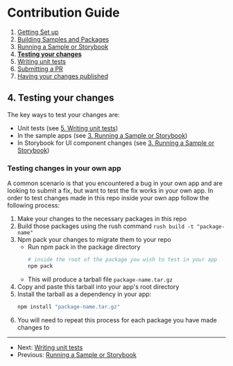 # Contribution Guide

1. [Getting Set up](./1.%20getting-set-up.md)
2. [Building Samples and Packages](./2.%20build-samples-and-packages.md)
3. [Running a Sample or Storybook](./3.%20running-a-sample-or-storybook.md)
4. **[Testing your changes](./4.%20testing-your-changes.md)**
5. [Writing unit tests](./5.%20writing-unit-tests.md)
6. [Submitting a PR](./6.%20submitting-a-pr.md)
7. [Having your changes published](./7.%20having-your-changes-published.md)

## 4. Testing your changes
The key ways to test your changes are:
* Unit tests (see [5. Writing unit tests](./5.%20writing-unit-tests.md))
* In the sample apps (see [3. Running a Sample or Storybook](./3.%20running-a-sample-or-storybook.md))
* In Storybook for UI component changes (see [3. Running a Sample or Storybook](./3.%20running-a-sample-or-storybook.md))

### Testing changes in your own app
A common scenario is that you encountered a bug in your own app and are looking to submit a fix, but want to test the fix works in your own app. In order to test changes made in this repo inside your own app follow the following process:
1. Make your changes to the necessary packages in this repo
1. Build those packages using the rush command `rush build -t "package-name"`
1. Npm pack your changes to migrate them to your repo
    * Run npm pack in the package directory
        ```bash
        # inside the root of the package you wish to test in your app
        npm pack
        ```
    * This will produce a tarball file `package-name.tar.gz`
1. Copy and paste this tarball into your app's root directory
1. Install the tarball as a dependency in your app:
    ```bash
    npm install "package-name.tar.gz"
     ```
1. You will need to repeat this process for each package you have made changes to
---
* Next: [Writing unit tests](./5.%20writing-unit-tests.md)
* Previous: [Running a Sample or Storybook](./3.%20running-a-sample-or-storybook.md)